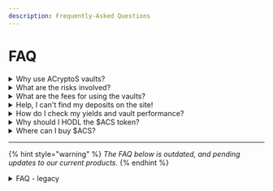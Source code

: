 ```yaml
---
description: Frequently-Asked Questions
---
```


# FAQ

<details>

<summary>Why use ACryptoS vaults? </summary>

**Why not just use the underlying Lending or DEX platforms?**

Our vaults are developed with complex strategies that automate and optimize yields for users. This not only **reduces time and stress** spent on monitoring DeFi positions, but also enables users to obtain APY which they **could not achieve in normal scenarios**.

\---

**Example I** - our Single-Token vaults built on Moonwell lending platform: The Moonwell dapp does not allow users to supply and borrow the same token.

However, our vaults are able to implement this at the contract level, achieving higher yields while ensuring no liquidation risks _(due to same-token supplying/borrowing)_. Our vaults are also set to automatically optimize the leverage ratio based on the market APY. _Read more_ [_here_](products/vaults/)_._

**Example II** - our ACLM vaults built on Uniswap V3 DEX: Setting positions and ranges on V3 Concentrated Liquidity require a high amount of time monitoring the prices and adjusting positions when out of swap range.

Our vaults utilize a number of tools to form our strategies, from Chainlink Price Feed monitoring, to automated ACryptoS Keepers, to ensure our managed liquidity is always within swap range. We are able to maintain an extremely narrow 1-tick liquidity range for certain pools, achieving higher APY than other automated CL managers. _Read more_ [_here_](products/v3-aclm-vaults/#how-our-aclm-stands-out)_._

</details>

<details>

<summary>What are the risks involved?</summary>

ACryptoS vaults are battle-tested, launched since 2020 and without any contract exploits. _Risks mitigations and audits can be found_ [_here_](dao/security-and-risks.md)_._&#x20;

Over the years , a number of other similar yield optimizers have [lost user funds](https://medium.com/acryptos/how-were-acryptos-venus-vaults-unaffected-while-other-yield-optimizers-lost-tens-of-millions-in-27bf4258dfb2), or similar automated CL managers [got exploited](https://medium.com/gamma-strategies/post-mortem-remediation-plan-9a62f10d90f3) due to loopholes in developed contracts. We believe in developing vaults with safety always in mind, and cutting out any fancy, risky fluff.

Check out [this article](https://medium.com/acryptos/what-sets-acryptos-apart-d6345e2f5d7f) on our blog - written since a few years back, but still very much our core ethos.

</details>

<details>

<summary>What are the fees for using the vaults?</summary>

Straightforward 0.1% fee on withdrawal amount.

Other fees like performance or strategist fees are already factored into the APY. Find out more [here](dao/acs.md#fees).

</details>

<details>

<summary>Help, I can't find my deposits on the site!</summary>

Fret not, check these links first:\
\- [https://app.acryptos.com/vaults/deprecated/](https://app.acryptos.com/vaults/deprecated/)\
\- [https://app-legacy.acryptos.com/](https://app-legacy.acryptos.com/)\
\- [https://app-legacy.acryptos.com/deprecated/](https://app-legacy.acryptos.com/deprecated/)

These are links to deprecated vaults over the years. Your funds will still be there waiting for your withdrawal.

</details>

<details>

<summary>How do I check my yields and vault performance?</summary>

You can monitor your current deposits on our site via [https://debank.com/](https://debank.com/)

You can also click on the Withdraw button on each specific vault, to compare the changes from your initial deposits. More info [here](products/v3-aclm-vaults/ui-explanations.md#checking-your-yields).

You can also check past vault performance from the [History chart](products/v3-aclm-vaults/advanced-functions.md#graph-history) of each vault.

</details>

<details>

<summary>Why should I HODL the $ACS token?</summary>

Holding the $ACS token makes you part of the [DAO](dao/governance.md) governing ACryptoS, having ownership of the protocol and [treasury](dao/governance.md#treasury).

The $ACS token is a deflationary token, where there are no longer any emissions, and fees from our protocol go into [buybacks](dao/acs.md#tokenomics) of the $ACS token, increasing its value over time.

</details>

<details>

<summary>Where can I buy $ACS?</summary>

Liquidity for $ACS is mainly on BSC. More info [here](dao/acs.md).

</details>



***

{% hint style="warning" %}
_The FAQ below is outdated, and pending updates to our current products._
{% endhint %}

<details>

<summary>FAQ - legacy</summary>

## Trading/Listing, Supply Cap

### 1. What is ACS and what is ACSI? What are their core products?

* ACS is the native token of ACryptoS (connected with all the Vaults farming on PCS, Venus, Channels, MDEX, Unifi, Atlantis & DSG), while ACSI is the native token of the StableSwap & Acsi.Finance.
  * The core product of ACS is yield farming optimizers for multiple types of tokens.
  * The core products of ACSI are the [StableSwap](https://app.acryptos.com/stableswap/) (Stablecoin DEX) & [Acsi.Finance](https://app.acsi.finance/) (AMM).

### 2. Where is ACryptoS listed, where are ACS and ACSI traded?

ACryptoS is currently listed on:

* [Coinmarketcap](https://coinmarketcap.com/currencies/acryptos/)
* [Coingecko](https://www.coingecko.com/en/coins/acryptos)
* [Defistation](https://www.defistation.io/acryptos)
* [DappRadar](https://dappradar.com/binance-smart-chain/defi/acryptos)
* [MATH dApp Store](https://mathdapp.store)
* [Coinbase Prices](https://www.coinbase.com/price/acryptos)
* [TokenPocket Pro](https://www.tokenpocket.pro/)
* [Dfox - portfolio tracker](https://dfox.cc/)
* [Yieldwatch - farm and pool performance tracker](https://www.yieldwatch.net/)
* [Farm.army - farm and pool performance tracker](https://farm.army/)
* [SCV.finance - portfolio tracker](https://scv.finance/)
* [DeBank](https://debank.com/projects/bsc\_acryptos)
* [BitKeep Wallet](https://www.bitkeep.org/)

ACS is traded on:

* [Uniswap V3 (BSC)](https://app.uniswap.org/#/swap?inputCurrency=ETH\&outputCurrency=0x8888888888f004100c0353d657be6300587a6ccd\&chain=bnb)
* [Equilibre (Kava)](https://equilibrefinance.com/swap)

ACS V1 is traded on:

* [Acsi.Finance](https://app.acsi.finance/#/trade/0xEeeeeEeeeEeEeeEeEeEeeEEEeeeeEeeeeeeeEEeE/0x4197C6EF3879a08cD51e5560da5064B773aa1d29) - **recommended to use**
* [1inch](https://app.1inch.io/#/r/0x5BD97307A40DfBFDBAEf4B3d997ADB816F2dadCC/BNB/ACS?network=56) - **recommended to use**
* [MDEX](https://bsc.mdex.com/#/swap?outputCurrency=0x4197C6EF3879a08cD51e5560da5064B773aa1d29)
* [OpenOcean](https://openocean.finance/classic)
* [Pancakeswap](https://exchange.pancakeswap.finance/#/swap?outputCurrency=0x4197C6EF3879a08cD51e5560da5064B773aa1d29)
* [DeBank](https://debank.com/swap?amount=1\&chain=bsc\&from=bsc\&to=0x4197c6ef3879a08cd51e5560da5064b773aa1d29)

ACSI is traded on:

* [Acsi.Finance](https://app.acsi.finance/#/trade/0xEeeeeEeeeEeEeeEeEeEeeEEEeeeeEeeeeeeeEEeE/0x5b17b4d5e4009B5C43e3e3d63A5229F794cBA389) - **recommended to use**
* [1inch](https://app.1inch.io/#/r/0x5BD97307A40DfBFDBAEf4B3d997ADB816F2dadCC/ACS/ACSI?network=56) - **recommended to use**
* [OpenOcean](https://openocean.finance/classic)
* [Pancakeswap](https://exchange.pancakeswap.finance/#/swap?inputCurrency=0x4197C6EF3879a08cD51e5560da5064B773aa1d29\&outputCurrency=0x5b17b4d5e4009B5C43e3e3d63A5229F794cBA389)
* [DeBank](https://debank.com/swap?amount=1\&chain=bsc\&from=0x4197c6ef3879a08cd51e5560da5064b773aa1d29\&to=0x5b17b4d5e4009b5c43e3e3d63a5229f794cba389)

### 3. What is the maximum supply cap?

* The maximum supply cap for ACS is 1,888,888.
* The maximum supply cap for ACSI is 1,888,888.

### 4. Is there a buy-back program?

*   Yes. The system is designed to constantly buy-back ACS (using the withdrawal fee + the performance fee), and then those ACS are distributed to the acsACS holders.

    There are also constant buybacks for ACSI (using 50% of the swap fee from the StableSwap and 50% of the swap fees from Acsi.Finance), and then those ACSI are distributed to the acsACSI holders.

    You can read more [here](https://www.reddit.com/r/ACryptoS/comments/kth0v2/valuing\_users\_commitment\_buyback\_instead\_of\_burn/).

### 5. How many tokens are minted per day?

*   At start, there was a constant daily emission rate of \~3746 ACS tokens:

    \~2560 ACS to the farms

    \+33.33% to the ACS Vault (\~853)

    \+10% reward to the dev team (\~256)

    \+3% to the treasury (\~77)

    The genesis mining is \~8888 ACS.
* After the first ACS emission cut (15 Feb 2021), the ACS emission was reduced by 18.65%.
* After the second ACS emission cut (15 May 2021), the ACS emission was reduced by additional 18.65%.
* After the first ACSI emission cut (17 June 2021), the ACSI emission was reduced by \~32%, to match ACS' emissions.

### 6. Are the tokenomic models of ACS and ACSI sustainable?

* For ACS: the performance and withdrawal fees gained from providing the yield farming services to users are used to buy-back ACS from the market and then those ACS are redistributed to the ACS Vault Stakers. This ensures a sustainable future of ACS.
* For ACSI: 50% of the fees gained from the StableSwap and 50% of the fees gained from Acsi.Finance are used to buy-back ACSI from the market and then those ACSI are redistributed to the ACSI Vault Stakers. This ensures a sustainable future of ACSI.

### 7. What is the vision of ACS and ACSI?

* The vision of ACS is to be a long-term and sustainable yield optimizer on BSC, with a focus on safety.
* The vision of ACSI is to be the next-gen AMM on BSC, with new features to slash gas costs, super-charge capital efficiency, unlock arbitrage with zero-token starting capital, and open the door to custom AMMs.

## Security

### 1. Are the contracts behind a timelock?

* Yes, all contracts are behind a timelock. For more details, please refer to [Security & Risks](https://docs.acryptos.com/security-and-risks).

### 2. Are the contracts verified?

* Yes, all contracts have [verified and published source codes on BscScan](https://app.acryptos.com/contracts/).

### 3. Is the project audited?

Yes. The project has been audited. [Refer to here for the list of Audits](dao/security-and-risks.md#audits)

* [**Hacken - Complete**](https://github.com/acryptos/acryptos-protocol/blob/main/audits/20210331-Hacken-Complete.pdf) **(31 Mar 2021)**
* [**Certik - CAKE Vault Strategy**](https://github.com/acryptos/acryptos-protocol/blob/main/audits/20210324-Certik-StrategyACryptoSCakeTokenTokenV2.pdf) **-** [**1**](https://www.certik.org/projects/acryptos) **(24 March 2021)**
* [**Hacken - ACryptoS Farm V2**](https://github.com/acryptos/acryptos-protocol/blob/main/audits/20210218-Hacken-ACryptoSFarmV2.pdf) **-** [**1**](https://hacken.io/wp-content/uploads/2021/02/20210218-Hacken-ACryptoSFarmV2.pdf) **(18 Feb 2021)**
* [**DefiYield.info**](https://github.com/acryptos/acryptos-protocol/blob/main/audits/20210128-defiyield.info.pdf) **-** [**1**](https://defiyield.info/assets/pdf/ACryptoS.pdf) **(28 Jan 2021)**

## Fees

### 1. Is there a Deposit fee?

* No.

### 2. Is there a Stake fee?

* No.

### 3. What are the fees?

* There is a 0.1% withdrawal fee. This fee is applied on all vaults (except the ACS Vault and the ACSI Vault).
*   For the ACS Vault and the ACSI Vault, the withdrawal fee is 10% (applied only on the amount you withdraw).

    Example: If you have 1000 ACS in the ACS Vault, and you decide to withdraw 100 ACS, the fee will be 10 ACS.
* The performance fee and the workers fee are already included in the APY.

### 4. What are the harvest fees on the farms?

*   The harvest fee is 0.03 ACS on the ACS farms, and 0.06 ACSI on the ACSI farms.

    The harvest button appears after your Pending amount is more than 0.03 ACS (or more than 0.06 ACSI).

### 5. Which fees are visible and which are already included in the APR?

* The vault’s performance fee and workers fee are already included in the APY you see, so no need to do any math on that.
* You only need to be careful with the farms’ harvest fee (0.03 ACS , 0.06 ACSI), the vaults' withdrawal fee (0.1%), and the withdrawal fee on the ACS Vault & ACSI Vault (10%).

### 6. What are the fees on the StableSwap?

*   The exchange fees are set to 0.01% in the Corepool and 0.06% in the other Metapools, which is 5-30 times cheaper than the 0.3+% charged by all the other UniSwap and SushiSwap clones.

    All this is possible thanks to Curve’s [specialized algorithm tailored for trading of stablecoins and other pegged assets](https://www.curve.fi/stableswap-paper.pdf).

### 7. What are the fees on Acsi.Finance?

*   There are different pools on Acsi.Finance (up to 8 tokens in a pool), and there are different fees attached to every pool.

    You can check the fees with clicking on each pool.

## Technical and UI

### 1. What is the difference between Deposit (Vault) and Stake (Farm)?

* When you Deposit tokens to a Vault, the deposited tokens start to auto-compound right away.
* When you Stake those same tokens, you start earning ACS.

### 2. Is my ACS auto-compounding?

*   Yes, ACS auto-compounds in the ACS Vault.

    If you have Pending ACS in one of the other Vaults\&Farms, you first need to harvest those ACS and transfer them to the ACS Vault.

### 3. Is my ACSI auto-compounding?

*   Yes, ACSI auto-compounds in the ACSI Vault.

    If you have Pending ACSI in one of the other Vaults\&Farms, you first need to harvest those ACSI and transfer them to the ACSI Vault.

### 4. How the auto-compounding works (and what is the Workers tab)?

* Currently there is a bot that automatically harvests (compounds) each Vault.
*   There is also the [Workers tab](https://app.acryptos.com/worker/), where anyone can manually harvest each Vault (and get the associated fee).

    The Workers tab is just a backup, the normal user does not have to use it.

### 5. When does the ACS buy-back happen?

*   The ACS buy-back happens when the bot harvests the ACS Vault.

    When this happens, all the tokens gained from performance and withdrawal fees are first transferred to BNB, and then to ACS.

    Then the ACS is distributed to the ACS Vault stakers (acsACS holders).
* The same method is used for the ACSI buyback.

### 6. How do the Venus strategies work?

*   By supplying an asset and borrowing the same asset to resupply with.

    Example: Supply BNB, borrow BNB, supply more BNB, borrow more BNB, and repeat.

    With this method we are earning both supply and borrow rewards, with minimal liquidation risk as we are using a single asset.

### 7. Why does the APR on some Vaults show weird numbers?

*   The UI shows the average APR of the last 3 days.

    So if a Vault is new, the numbers could be off.

### 8. I cannot find the “harvest” or “withdraw” button, where are they?

* The User interface (UI) is dynamic. The harvest button appears after you have at least 0.03 ACS Pending for harvest.
* If your assets are Staked, the Withdraw button appears after the Unstake.

### 9. What is ACS4USD/ACS4VAI/ACS4UST?

*   When you deposit Stable coins to the StableSwap, you receive ACS4\_\*\_ tokens as a receipt/proof of deposit.

    Then you can stake those ACS4\_\*\_ tokens in the ACSI farms to earn ACSI.

### 10. What is the difference between APR and APY?

* APR reflects the simple interest rate over a year’s time (APR/365), while APY describes the rate with the effect of compounding.

## Governance and Voting

### 1. Is there a treasury?

* Yes. A treasury was formed to fund anything that adds value to the protocol, taking up to 3% of ACS & ACSI emissions.

### 2. What is the main goal of the treasury?

* The treasury funds will be used to add value/improve the project (marketing/pr/administration/management/audits/etc).

### 3. Who controls the treasury?

* The treasury is controlled via governance.

### 4. Who can vote?

* ACS held in the ACS Vault and ACSI held in the ACSI Vault are our governance tokens. Voting weight is measured in ACS, using the prevailing ACS-ACSI exchange rate.

### 5. Where do I vote?

* You can vote on [the governance platform](https://vote.acryptos.com/#/acryptos/all).

### 6. Who can create a new vote/proposal?

* Anyone who holds at least 88 ACS (or the equivalent in ACSI).

### 7. Which governance platform is used for voting?

* We are using the well-established gasless [governance client](https://snapshot.page) by Snapshot Labs.

</details>

